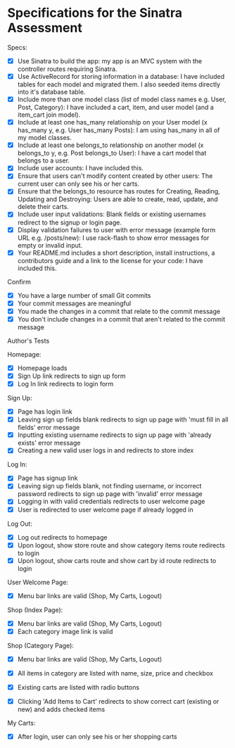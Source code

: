 # Specifications for the Sinatra Assessment

Specs:
- [x] Use Sinatra to build the app: my app is an MVC system with the controller routes requiring Sinatra.
- [x] Use ActiveRecord for storing information in a database: I have included tables for each model and migrated them. I also seeded items directly into it's database table.
- [x] Include more than one model class (list of model class names e.g. User, Post, Category): I have included a cart, item, and user model (and a item_cart join model).
- [x] Include at least one has_many relationship on your User model (x has_many y, e.g. User has_many Posts): I am using has_many in all of my model classes.
- [x] Include at least one belongs_to relationship on another model (x belongs_to y, e.g. Post belongs_to User): I have a cart model that belongs to a user.
- [x] Include user accounts: I have included this.
- [x] Ensure that users can't modify content created by other users: The current user can only see his or her carts.
- [x] Ensure that the belongs_to resource has routes for Creating, Reading, Updating and Destroying: Users are able to create, read, update, and delete their carts.
- [x] Include user input validations: Blank fields or existing usernames redirect to the signup or login page.
- [x] Display validation failures to user with error message (example form URL e.g. /posts/new): I use rack-flash to show error messages for empty or invalid input.
- [x] Your README.md includes a short description, install instructions, a contributors guide and a link to the license for your code: I have included this.

Confirm
- [x] You have a large number of small Git commits
- [x] Your commit messages are meaningful
- [x] You made the changes in a commit that relate to the commit message
- [x] You don't include changes in a commit that aren't related to the commit message

Author's Tests

Homepage:
- [x] Homepage loads
- [x] Sign Up link redirects to sign up form
- [x] Log In link redirects to login form

Sign Up:
- [x] Page has login link
- [x] Leaving sign up fields blank redirects to sign up page with 'must fill in all fields' error message
- [x] Inputting existing username redirects to sign up page with 'already exists' error message
- [x] Creating a new valid user logs in and redirects to store index

Log In:
- [x] Page has signup link
- [x] Leaving sign up fields blank, not finding username, or incorrect password redirects to sign up page with 'invalid' error message
- [x] Logging in with valid credentials redirects to user welcome page
- [x] User is redirected to user welcome page if already logged in

Log Out:
- [x] Log out redirects to homepage
- [x] Upon logout, show store route and show category items route redirects to login
- [x] Upon logout, show carts route and show cart by id route redirects to login

User Welcome Page:
- [x] Menu bar links are valid (Shop, My Carts, Logout)

Shop (Index Page):
- [x] Menu bar links are valid (Shop, My Carts, Logout)
- [x] Each category image link is valid

Shop (Category Page):
- [x] Menu bar links are valid (Shop, My Carts, Logout)
- [x] All items in category are listed with name, size, price and checkbox
- [x] Existing carts are listed with radio buttons
- [x] Clicking 'Add Items to Cart' redirects to show correct cart (existing or new) and adds checked items


My Carts:
- [x] After login, user can only see his or her shopping carts
